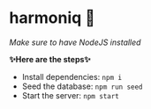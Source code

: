 # harmoniq 🎵

*Make sure to have NodeJS installed*

**✨Here are the steps✨**
- Install dependencies: `npm i`
- Seed the database: `npm run seed`
- Start the server: `npm start`
